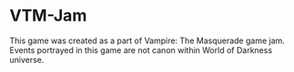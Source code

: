 # VTM-Jam
This game was created as a part of Vampire: The Masquerade game jam. Events portrayed in this game are not canon within World of Darkness universe.